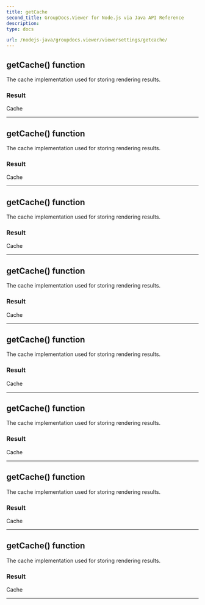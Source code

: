 ```yaml
---
title: getCache
second_title: GroupDocs.Viewer for Node.js via Java API Reference
description: 
type: docs

url: /nodejs-java/groupdocs.viewer/viewersettings/getcache/
---
```


## getCache()  function

 The cache implementation used for storing rendering results.
 

### Result
Cache


---


## getCache()  function

 The cache implementation used for storing rendering results.
 

### Result
Cache


---


## getCache()  function

 The cache implementation used for storing rendering results.
 

### Result
Cache


---


## getCache()  function

 The cache implementation used for storing rendering results.
 

### Result
Cache


---


## getCache()  function

 The cache implementation used for storing rendering results.
 

### Result
Cache


---


## getCache()  function

 The cache implementation used for storing rendering results.
 

### Result
Cache


---


## getCache()  function

 The cache implementation used for storing rendering results.
 

### Result
Cache


---


## getCache()  function

 The cache implementation used for storing rendering results.
 

### Result
Cache


---


